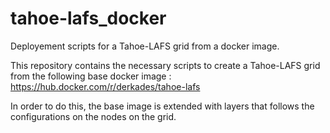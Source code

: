 # tahoe-lafs_docker
Deployement scripts for a Tahoe-LAFS grid from a docker image.

This repository contains the necessary scripts to create a Tahoe-LAFS grid from the following base docker image :
https://hub.docker.com/r/derkades/tahoe-lafs

In order to do this, the base image is extended with layers that follows the configurations on the nodes on the grid.
